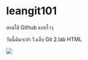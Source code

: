 # leangit101
สอนใช้ Github แบบไวๆ

วันนี้ฉันจะทำ
1.แล็บ Git
2.lab HTML

<img src="_119932207_indifferentcatgettyimages"/>
